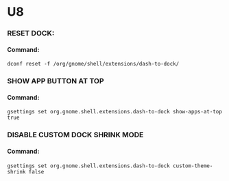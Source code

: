# U8


### RESET DOCK:

#### Command:
```dconf reset -f /org/gnome/shell/extensions/dash-to-dock/```

### SHOW APP BUTTON AT TOP

#### Command:
```gsettings set org.gnome.shell.extensions.dash-to-dock show-apps-at-top true```

### DISABLE CUSTOM DOCK SHRINK MODE

#### Command:
```gsettings set org.gnome.shell.extensions.dash-to-dock custom-theme-shrink false```

